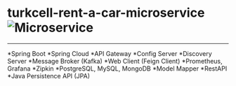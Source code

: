# turkcell-rent-a-car-microservice![Microservice](https://github.com/tarikbozkurt/turkcell-rent-a-car-microservice/assets/18142344/82bf3714-8f8f-4150-9da1-418f286436e0)

----------------------------
*Spring Boot
*Spring Cloud
*API Gateway
*Config Server
*Discovery Server
*Message Broker (Kafka)
*Web Client (Feign Client)
*Prometheus, Grafana
*Zipkin
*PostgreSQL, MySQL, MongoDB
*Model Mapper
*RestAPI
*Java Persistence API (JPA)
